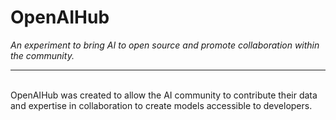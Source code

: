 # OpenAIHub

*An experiment to bring AI to open source and promote collaboration within the community.*
<hr>
<br>
OpenAIHub was created to allow the AI community to contribute their data and expertise in collaboration to create models accessible to developers.